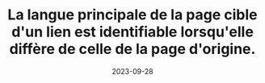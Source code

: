 ---
N: '126'
Rubrique: Internationalisation
title: La langue principale de la page cible d'un lien est identifiable lorsqu'elle
  diffère de celle de la page d'origine.
detail: La langue principale du contenu cible d'un lien est identifiable  lorsqu'elle diffère de celle du contenu d'origine.
abstract: 
categories: [" Internationalisation"]
agrege: O4126-E037
opquast: '4 126'
indiceebook: '37'
description: "Règle n° 037"
weight:  037
actif: '1'
layout: rules
date: 2023-09-28
tags: ["", ""]
objectif: ["", ""]
Meo: [""]
Controle: ""
Author: "Opquast"
steps: ["", ""]
---